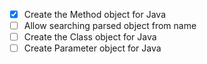 
 - [x] Create the Method object for Java 
 - [ ] Allow searching parsed object from name <case of return type>
 - [ ] Create the Class object for Java 
 - [ ] Create Parameter object for Java
